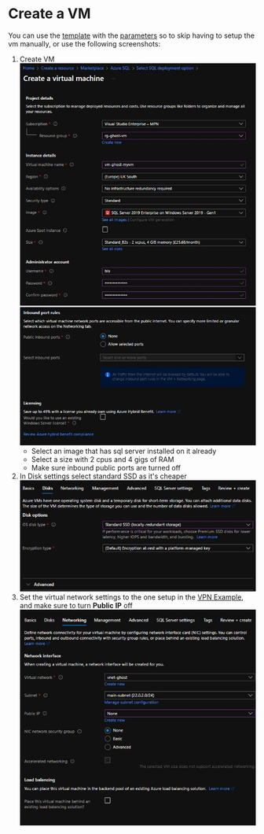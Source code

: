# Create a VM
You can use the [template](Resources/Template/template.json) with the [parameters](Resources/Template/parameters.json) so to skip having to setup the vm manually, or use the following screenshots:

1. Create VM\
   ![create-vm1](Resources/create-vm-1.jpg)
   ![create-vm2](Resources/create-vm-2.jpg)
   - Select an image that has sql server installed on it already
   - Select a size with 2 cpus and 4 gigs of RAM
   - Make sure inbound public ports are turned off
2. In Disk settings select standard SSD as it's cheaper
![disk-settings](Resources/disk-settings.jpg)
3. Set the virtual network settings to the one setup in the [VPN Example](Configure%20a%20Point-to-Site%20VPN%20connection%20using%20Azure%20CLI.md), and make sure to turn **Public IP** off
![network-settings](Resources/network-settings.jpg)
